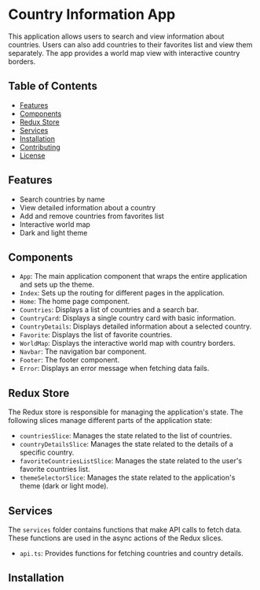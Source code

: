 # Country Information App

This application allows users to search and view information about countries. Users can also add countries to their favorites list and view them separately. The app provides a world map view with interactive country borders.

## Table of Contents

- [Features](#features)
- [Components](#components)
- [Redux Store](#redux-store)
- [Services](#services)
- [Installation](#installation)
- [Contributing](#contributing)
- [License](#license)

## Features

- Search countries by name
- View detailed information about a country
- Add and remove countries from favorites list
- Interactive world map
- Dark and light theme

## Components

- `App`: The main application component that wraps the entire application and sets up the theme.
- `Index`: Sets up the routing for different pages in the application.
- `Home`: The home page component.
- `Countries`: Displays a list of countries and a search bar.
- `CountryCard`: Displays a single country card with basic information.
- `CountryDetails`: Displays detailed information about a selected country.
- `Favorite`: Displays the list of favorite countries.
- `WorldMap`: Displays the interactive world map with country borders.
- `Navbar`: The navigation bar component.
- `Footer`: The footer component.
- `Error`: Displays an error message when fetching data fails.

## Redux Store

The Redux store is responsible for managing the application's state. The following slices manage different parts of the application state:

- `countriesSlice`: Manages the state related to the list of countries.
- `countryDetailsSlice`: Manages the state related to the details of a specific country.
- `favoriteCountriesListSlice`: Manages the state related to the user's favorite countries list.
- `themeSelectorSlice`: Manages the state related to the application's theme (dark or light mode).

## Services

The `services` folder contains functions that make API calls to fetch data. These functions are used in the async actions of the Redux slices.

- `api.ts`: Provides functions for fetching countries and country details.

## Installation
